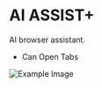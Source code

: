 
# AI ASSIST+

AI browser assistant.
+ Can Open Tabs

![Example Image](https://upload.wikimedia.org/wikipedia/commons/thumb/4/41/Sunflower_from_Silesia2.jpg/800px-Sunflower_from_Silesia2.jpg)